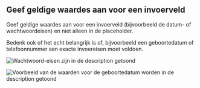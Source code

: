 <!-- @license CC0-1.0 -->

## Geef geldige waardes aan voor een invoerveld

Geef geldige waardes aan voor een invoerveld (bijvoorbeeld de datum- of wachtwoordeisen) en niet alleen in de placeholder.

Bedenk ook of het echt belangrijk is of, bijvoorbeeld een geboortedatum of telefoonnummer aan exacte invoereisen moet voldoen.

![Wachtwoord-eisen zijn in de description getoond](https://raw.githubusercontent.com/nl-design-system/documentatie/assets/richtlijnen_formulier_voorkom-fouten_wachtwoord-alt.png)

![Voorbeeld van de waarden voor de geboortedatum worden in de description getoond](https://raw.githubusercontent.com/nl-design-system/documentatie/assets/richtlijnen_formulier_voorkom-fouten_geboortedatum.png)
